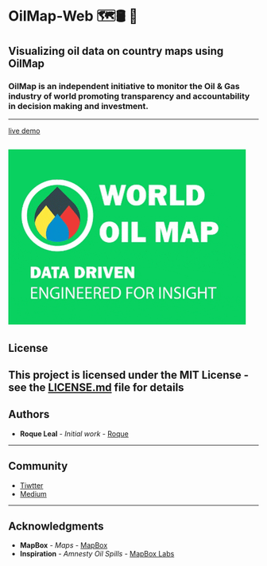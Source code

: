 # OilMap-Web 🗺🛢 🌟
Visualizing oil data on country maps using OilMap
---

### OilMap is an independent initiative to monitor the Oil & Gas industry of world promoting transparency and accountability in decision making and investment.
---
[live demo](http://oilmap.xyz)

![screenshot](screenshot.gif)
---
## License
This project is licensed under the MIT License - see the [LICENSE.md](LICENSE.md) file for details
---
## Authors
* **Roque Leal** - *Initial work* - [Roque](https://www.roqueleal.me/)
---
## Community
- [Tiwtter](https://twitter.com/oilmapxyz)
- [Medium](https://medium.com/@roqueleal/world-oil-map-e46b774ea82b)
---

## Acknowledgments
* **MapBox** - *Maps* - [MapBox](https://www.mapbox.com/)
* **Inspiration** - *Amnesty Oil Spills* - [MapBox Labs](https://labs.mapbox.com/amnesty/)
